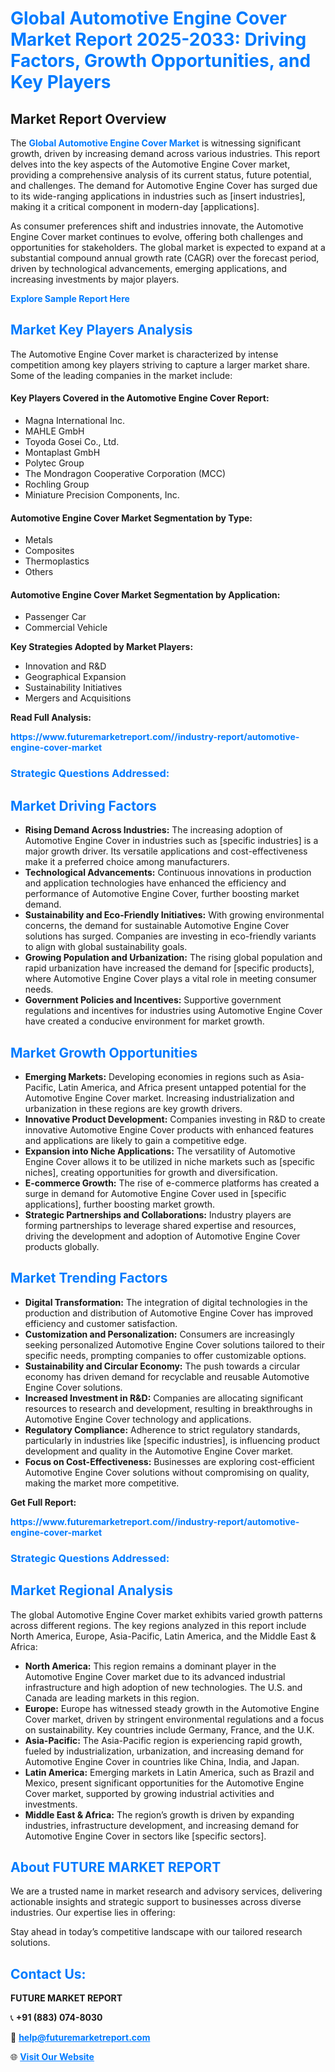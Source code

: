 <h1 style="color: #007BFF;">Global Automotive Engine Cover Market Report 2025-2033: Driving Factors, Growth Opportunities, and Key Players</h1>

<section id="overview">
<h2>Market Report Overview</h2>
<p>The <a href="https://www.futuremarketreport.com//industry-report/automotive-engine-cover-market" style="color: #007BFF; text-decoration: none;"><strong>Global Automotive Engine Cover Market</strong></a> is witnessing significant growth, driven by increasing demand across various industries. This report delves into the key aspects of the Automotive Engine Cover market, providing a comprehensive analysis of its current status, future potential, and challenges. The demand for Automotive Engine Cover has surged due to its wide-ranging applications in industries such as [insert industries], making it a critical component in modern-day [applications].</p>
<p>As consumer preferences shift and industries innovate, the Automotive Engine Cover market continues to evolve, offering both challenges and opportunities for stakeholders. The global market is expected to expand at a substantial compound annual growth rate (CAGR) over the forecast period, driven by technological advancements, emerging applications, and increasing investments by major players.</p>
</section>

<section id="overview">
<p><a href="https://www.futuremarketreport.com//request-sample/reportId=87771" style="color: #007BFF; text-decoration: none;"><strong>Explore Sample Report Here</strong></a></p>
</section>

<section id="key-players">
<h2 style="color: #007BFF;">Market Key Players Analysis</h2>
<p>The Automotive Engine Cover market is characterized by intense competition among key players striving to capture a larger market share. Some of the leading companies in the market include:</p>
<h4>Key Players Covered in the Automotive Engine Cover Report:</h4>
<ul><li>Magna International Inc.</li><li>MAHLE GmbH</li><li>Toyoda Gosei Co., Ltd.</li><li>Montaplast GmbH</li><li>Polytec Group</li><li>The Mondragon Cooperative Corporation (MCC)</li><li>Rochling Group</li><li>Miniature Precision Components, Inc.</li></ul>
<h4>Automotive Engine Cover Market Segmentation by Type:</h4>
<ul><li>Metals</li><li>Composites</li><li>Thermoplastics</li><li>Others</li></ul>

<h4>Automotive Engine Cover Market Segmentation by Application:</h4>
<ul><li>Passenger Car</li><li>Commercial Vehicle</li></ul>
<p><strong>Key Strategies Adopted by Market Players:</strong></p>
<ul>
<li>Innovation and R&D</li>
<li>Geographical Expansion</li>
<li>Sustainability Initiatives</li>
<li>Mergers and Acquisitions</li>
</ul>
</section>

<section>
<p><strong>Read Full Analysis: </strong></p><a href="https://www.futuremarketreport.com//industry-report/automotive-engine-cover-market" style="color: #007BFF; text-decoration: none;"><strong>https://www.futuremarketreport.com//industry-report/automotive-engine-cover-market</strong></a>
<h3 style="color: #007BFF;">Strategic Questions Addressed:</h3>
</section>

<section id="driving-factors">
<h2 style="color: #007BFF;">Market Driving Factors</h2>
<ul>
<li><strong>Rising Demand Across Industries:</strong> The increasing adoption of Automotive Engine Cover in industries such as [specific industries] is a major growth driver. Its versatile applications and cost-effectiveness make it a preferred choice among manufacturers.</li>
<li><strong>Technological Advancements:</strong> Continuous innovations in production and application technologies have enhanced the efficiency and performance of Automotive Engine Cover, further boosting market demand.</li>
<li><strong>Sustainability and Eco-Friendly Initiatives:</strong> With growing environmental concerns, the demand for sustainable Automotive Engine Cover solutions has surged. Companies are investing in eco-friendly variants to align with global sustainability goals.</li>
<li><strong>Growing Population and Urbanization:</strong> The rising global population and rapid urbanization have increased the demand for [specific products], where Automotive Engine Cover plays a vital role in meeting consumer needs.</li>
<li><strong>Government Policies and Incentives:</strong> Supportive government regulations and incentives for industries using Automotive Engine Cover have created a conducive environment for market growth.</li>
</ul>
</section>

<section id="growth-opportunities">
<h2 style="color: #007BFF;">Market Growth Opportunities</h2>
<ul>
<li><strong>Emerging Markets:</strong> Developing economies in regions such as Asia-Pacific, Latin America, and Africa present untapped potential for the Automotive Engine Cover market. Increasing industrialization and urbanization in these regions are key growth drivers.</li>
<li><strong>Innovative Product Development:</strong> Companies investing in R&D to create innovative Automotive Engine Cover products with enhanced features and applications are likely to gain a competitive edge.</li>
<li><strong>Expansion into Niche Applications:</strong> The versatility of Automotive Engine Cover allows it to be utilized in niche markets such as [specific niches], creating opportunities for growth and diversification.</li>
<li><strong>E-commerce Growth:</strong> The rise of e-commerce platforms has created a surge in demand for Automotive Engine Cover used in [specific applications], further boosting market growth.</li>
<li><strong>Strategic Partnerships and Collaborations:</strong> Industry players are forming partnerships to leverage shared expertise and resources, driving the development and adoption of Automotive Engine Cover products globally.</li>
</ul>
</section>

<section id="trending-factors">
<h2 style="color: #007BFF;">Market Trending Factors</h2>
<ul>
<li><strong>Digital Transformation:</strong> The integration of digital technologies in the production and distribution of Automotive Engine Cover has improved efficiency and customer satisfaction.</li>
<li><strong>Customization and Personalization:</strong> Consumers are increasingly seeking personalized Automotive Engine Cover solutions tailored to their specific needs, prompting companies to offer customizable options.</li>
<li><strong>Sustainability and Circular Economy:</strong> The push towards a circular economy has driven demand for recyclable and reusable Automotive Engine Cover solutions.</li>
<li><strong>Increased Investment in R&D:</strong> Companies are allocating significant resources to research and development, resulting in breakthroughs in Automotive Engine Cover technology and applications.</li>
<li><strong>Regulatory Compliance:</strong> Adherence to strict regulatory standards, particularly in industries like [specific industries], is influencing product development and quality in the Automotive Engine Cover market.</li>
<li><strong>Focus on Cost-Effectiveness:</strong> Businesses are exploring cost-efficient Automotive Engine Cover solutions without compromising on quality, making the market more competitive.</li>
</ul>
</section>

<section>
<p><strong>Get Full Report: </strong></p><a href="https://www.futuremarketreport.com//industry-report/automotive-engine-cover-market" style="color: #007BFF; text-decoration: none;"><strong>https://www.futuremarketreport.com//industry-report/automotive-engine-cover-market</strong></a>
<h3 style="color: #007BFF;">Strategic Questions Addressed:</h3>
</section>


<section id="regional-analysis">
<h2 style="color: #007BFF;">Market Regional Analysis</h2>
<p>The global Automotive Engine Cover market exhibits varied growth patterns across different regions. The key regions analyzed in this report include North America, Europe, Asia-Pacific, Latin America, and the Middle East & Africa:</p>
<ul>
<li><strong>North America:</strong> This region remains a dominant player in the Automotive Engine Cover market due to its advanced industrial infrastructure and high adoption of new technologies. The U.S. and Canada are leading markets in this region.</li>
<li><strong>Europe:</strong> Europe has witnessed steady growth in the Automotive Engine Cover market, driven by stringent environmental regulations and a focus on sustainability. Key countries include Germany, France, and the U.K.</li>
<li><strong>Asia-Pacific:</strong> The Asia-Pacific region is experiencing rapid growth, fueled by industrialization, urbanization, and increasing demand for Automotive Engine Cover in countries like China, India, and Japan.</li>
<li><strong>Latin America:</strong> Emerging markets in Latin America, such as Brazil and Mexico, present significant opportunities for the Automotive Engine Cover market, supported by growing industrial activities and investments.</li>
<li><strong>Middle East & Africa:</strong> The region’s growth is driven by expanding industries, infrastructure development, and increasing demand for Automotive Engine Cover in sectors like [specific sectors].</li>
</ul>
</section>

<footer>
<h2 style="color: #007BFF;">About FUTURE MARKET REPORT</h2>
<p>We are a trusted name in market research and advisory services, delivering actionable insights and strategic support to businesses across diverse industries. Our expertise lies in offering:</p>

<p>Stay ahead in today’s competitive landscape with our tailored research solutions.</p>

<h2 style="color: #007BFF;">Contact Us:</h2>
<p><strong>FUTURE MARKET REPORT</strong></p>
<p>📞 <strong>+91 (883) 074-8030</strong></p>
<p>📧 <strong><a href="mailto:help@futuremarketreport.com" style="color: #007BFF;">help@futuremarketreport.com</a></strong></p>
<p>🌐 <strong><a href="https://www.futuremarketreport.com/" style="color: #007BFF;">Visit Our Website</a></strong></p>
</footer>